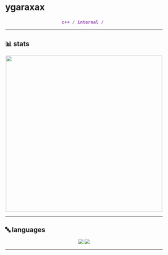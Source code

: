 # ygaraxax
 

<h3 align="center"><code style="color:#8e44ad;">c++ / internal / </code></h3>

---

## 📊 stats

<p align="center">
  <img src="https://github-readme-stats.vercel.app/api?username=ygaraxax&show_icons=true&hide=issues&hide_title=true&theme=tokyonight&border_radius=6" width="500">
</p>

---

## 🔤 languages

<p align="center">
  <img src="https://img.shields.io/badge/C++-080020?style=for-the-badge&logo=c%2B%2B&logoColor=violet">
  <img src="https://img.shields.io/badge/C-080020?style=for-the-badge&logo=c&logoColor=violet">
</p>

---

